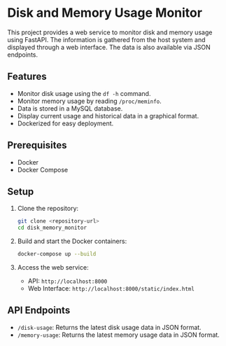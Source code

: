 # Disk and Memory Usage Monitor

This project provides a web service to monitor disk and memory usage using FastAPI. The information is gathered from the host system and displayed through a web interface. The data is also available via JSON endpoints.

## Features

- Monitor disk usage using the `df -h` command.
- Monitor memory usage by reading `/proc/meminfo`.
- Data is stored in a MySQL database.
- Display current usage and historical data in a graphical format.
- Dockerized for easy deployment.

## Prerequisites

- Docker
- Docker Compose

## Setup

1. Clone the repository:
    ```sh
    git clone <repository-url>
    cd disk_memory_monitor
    ```

2. Build and start the Docker containers:
    ```sh
    docker-compose up --build
    ```

3. Access the web service:
    - API: `http://localhost:8000`
    - Web Interface: `http://localhost:8000/static/index.html`

## API Endpoints

- `/disk-usage`: Returns the latest disk usage data in JSON format.
- `/memory-usage`: Returns the latest memory usage data in JSON format.
